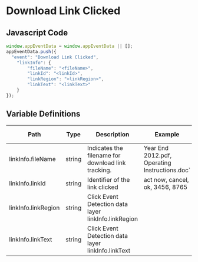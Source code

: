 # Download Link Clicked

### 

## Javascript Code
```js
window.appEventData = window.appEventData || [];
appEventData.push({
  "event": "Download Link Clicked",
    "linkInfo": {
        "fileName": "<fileName>",
        "linkId": "<linkId>",
        "linkRegion": "<linkRegion>",
        "linkText": "<linkText>"
    }
});
```

## Variable Definitions

|Path|Type|Description|Example|Pattern|Min Length|Max Length|Minimum|Maximum|Multiple Of|
| --- | --- | --- | --- | --- | --- | --- | --- | --- | --- |
|linkInfo.fileName|string|Indicates the filename for download link tracking.|Year End 2012.pdf, Operating Instructions.doc`|||||||
|linkInfo.linkId|string|Identifier of the link clicked|act now, cancel, ok, 3456, 8765|||||||
|linkInfo.linkRegion|string|Click Event Detection data layer linkInfo.linkRegion||||||||
|linkInfo.linkText|string|Click Event Detection data layer linkInfo.linkText||||||||




